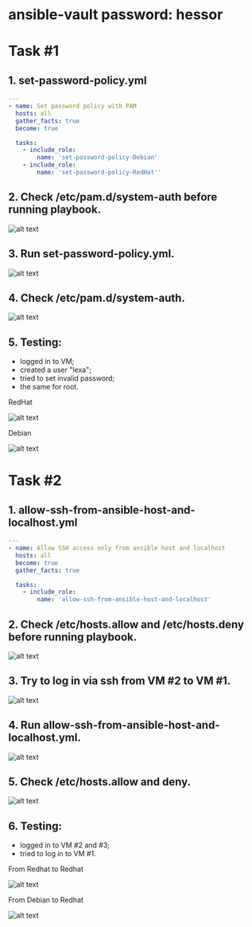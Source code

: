 # ansible-vault password: hessor
# Task #1
## 1. set-password-policy.yml
```yaml
---
- name: Set password policy with PAM
  hosts: all
  gather_facts: true
  become: true

  tasks:
    - include_role:
        name: 'set-password-policy-Debian'
    - include_role:
        name: 'set-password-policy-RedHat''
```
## 2. Check /etc/pam.d/system-auth before running playbook.
![alt text](./img/1.png)
## 3. Run set-password-policy.yml.
![alt text](./img/15.png)
## 4. Check /etc/pam.d/system-auth.
![alt text](./img/4.png)
## 5. Testing:
   - logged in to VM;
   - created a user "lexa";
   - tried to set invalid password;
   - the same for root.<br>

RedHat

![alt text](./img/5.png)

Debian

![alt text](./img/12.png)
# Task #2
## 1. allow-ssh-from-ansible-host-and-localhost.yml
```yaml
---
- name: Allow SSH access only from ansible host and localhost
  hosts: all
  become: true
  gather_facts: true

  tasks:
    - include_role: 
        name: 'allow-ssh-from-ansible-host-and-localhost'
```
## 2. Check /etc/hosts.allow and /etc/hosts.deny before running playbook.
![alt text](./img/2.png)
## 3. Try to log in via ssh from VM #2 to VM #1.
![alt text](./img/9.png)
## 4. Run allow-ssh-from-ansible-host-and-localhost.yml.
![alt text](./img/14.png)
## 5. Check /etc/hosts.allow and deny.
![alt text](./img/7.png)
## 6. Testing:
   - logged in to VM #2 and #3;
   - tried to log in to VM #1.

From Redhat to Redhat

![alt text](./img/8.png)

From Debian to Redhat

![alt text](./img/13.png)

